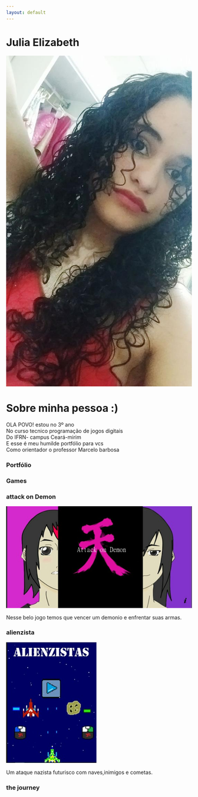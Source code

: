 ```yaml
---
layout: default
---
```


# Julia Elizabeth 

![](foto.jpg)

# Sobre minha pessoa :)
OLA POVO! estou no 3º ano    
No curso tecnico programação de jogos digitais    
Do IFRN- campus Ceará-mirim   
E esse é meu humilde portfólio para vcs    
Como orientador o professor Marcelo barbosa    
### Portfólio
### Games

### attack on Demon

[![](attck.jpeg)](https://samiakarima.github.io/AttackonDemon/)

Nesse belo jogo temos que vencer um demonio e enfrentar suas armas.

### alienzista 

[![](alien.jpeg)](https://joaothiago06.github.io/Alienzistas/)

Um ataque nazista futurisco com naves,inimigos e cometas.

### the journey


